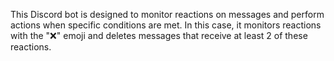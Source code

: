 
This Discord bot is designed to monitor reactions on messages and perform actions when specific conditions are met. In this case, it monitors reactions with the "❌" emoji and deletes messages that receive at least 2 of these reactions.

